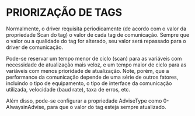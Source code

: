 PRIORIZAÇÃO DE TAGS
=====================================================================================================

Normalmente, o driver requisita periodicamente (de acordo com o valor da propriedade Scan do tag) o valor de cada tag de comunicação.
Sempre que o valor ou a qualidade do tag for alterado, seu valor será repassado para o driver de comunicação.

Pode-se reservar um tempo menor de ciclo (scan) para as variáveis com necessidade de atualização mais veloz, e um tempo maior de ciclo para as variáveis com menos prioridade de atualização. Note, porém, que a performance da comunicação depende de uma série de outros fatores, incluindo o tipo de equipamento, o tipo de interface da comunicação utilizada, velocidade (baud rate), taxa de erros, etc.

Além disso, pode-se configurar a propriedade AdviseType como 0-AlwaysinAdvise, para que o valor do tag esteja sempre atualizado.